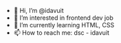 - 👋 Hi, I’m @idavuit
- 👀 I’m interested in frontend dev job
- 🌱 I’m currently learning HTML, CSS
- 📫 How to reach me: dsc - idavuit

<!---
idavuit/idavuit is a ✨ special ✨ repository because its `README.md` (this file) appears on your GitHub profile.
You can click the Preview link to take a look at your changes.
--->
